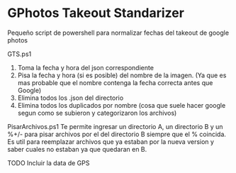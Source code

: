 # GPhotos Takeout Standarizer
 Pequeño script de powershell para normalizar fechas del takeout de google photos

GTS.ps1
1) Toma la fecha y hora del json correspondiente
2) Pisa la fecha y hora (si es posible) del nombre de la imagen. (Ya que es mas probable que el nombre contenga la fecha correcta antes que Google)
3) Elimina todos los .json del directorio
4) Elimina todos los duplicados por nombre (cosa que suele hacer google segun como se subieron y categorizaron los archivos)

PisarArchivos.ps1
Te permite ingresar un directorio A, un directorio B y un %+/- para pisar archivos por el del directorio B siempre que el % coincida.
Es util para reemplazar archivos que ya estaban por la nueva version y saber cuales no estaban ya que quedaran en B.
 
TODO
Incluir la data de GPS

